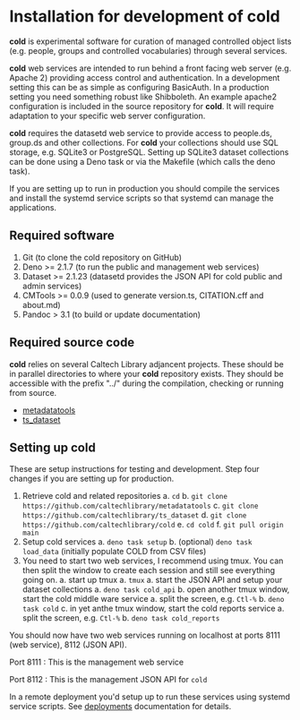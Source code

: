 Installation for development of **cold**
========================================

**cold** is experimental software for curation of managed controlled object lists (e.g. people, groups and controlled vocabularies) through several services.

**cold** web services are intended to run behind a front facing web server (e.g. Apache 2) providing access control and authentication. In a development setting this can be as simple as configuring BasicAuth.  In a production setting you need something robust like Shibboleth.  An example apache2 configuration is included in the source repository for **cold**. It will require adaptation to your specific web server configuration.

**cold** requires the datasetd web service to provide access to people.ds, group.ds and other collections. For **cold** your collections should use SQL storage, e.g. SQLite3 or PostgreSQL. Setting up SQLite3 dataset collections can be done using a Deno task or via the Makefile (which calls the deno task).

If you are setting up to run in production you should compile the services and install the systemd service scripts so that systemd can manage the applications.

Required software
-----------------

1. Git (to clone the cold repository on GitHub)
2. Deno >= 2.1.7 (to run the public and management web services)
3. Dataset >= 2.1.23 (datasetd provides the JSON API for cold public and admin services)
4. CMTools >= 0.0.9 (used to generate version.ts, CITATION.cff and about.md)
5. Pandoc > 3.1 (to build or update documentation)

Required source code
--------------------

**cold** relies on several Caltech Library adjancent projects. These should be in parallel directories to where your **cold** repository exists. They should be accessible with the prefix "../" during the compilation, checking or running from source.

- [metadatatools](https://github.com/caltechlibrary/metadatatools)
- [ts_dataset](https://github.com/caltechlibrary/ts_dataset)

Setting up cold
---------------

These are setup instructions for testing and development.  Step four changes
if you are setting up for production.

1. Retrieve cold and related repositories
    a. `cd`
    b. `git clone https://github.com/caltechlibrary/metadatatools`
    c. `git clone https://github.com/caltechlibrary/ts_dataset`
    d. `git clone https://github.com/caltechlibrary/cold`
    e. `cd cold`
    f. `git pull origin main`
2. Setup cold services
    a. `deno task setup`
    b. (optional) `deno task load_data` (initially populate COLD from CSV files)
3. You need to start two web services, I recommend using tmux. You can then split the window to create each session and still see everything going on.
    a. start up tmux
      a. `tmux`
    a. start the JSON API and setup your dataset collections
      a. `deno task cold_api`
    b. open another tmux window, start the cold middle ware service
      a. split the screen, e.g. `Ctl-%`
      b. `deno task cold`
    c. in yet anthe tmux window, start the cold reports service
      a. split the screen, e.g. `Ctl-%`
      b. `deno task cold_reports`

You should now have two web services running on localhost at ports 8111 (web service), 8112 (JSON API).

Port 8111
: This is the management web service

Port 8112
: This is the management JSON API for `cold`

In a remote deployment you'd setup up to run these services using systemd service scripts. See [deployments](deployment.md) documentation for details.
